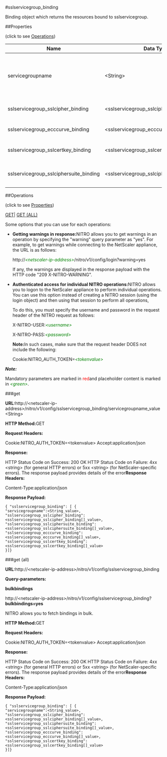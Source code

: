 #sslservicegroup_binding

Binding object which returns the resources bound to sslservicegroup.


##Properties 
<span>(click to see [Operations](#opera))</span>


<table><thead><tr><th>Name</th><th>Data Type</th><th>Permissions</th><th>Description</th></tr></thead><tbody><tr><td>servicegroupname</td><td>&lt;String></td><td>Read-write</td><td>Name of the SSL service group for which to show detailed information.<br>Minimum length = 1</td></tr><tr><td>sslservicegroup_sslcipher_binding</td><td>&lt;sslservicegroup_sslcipher_binding[]></td><td>Read-only</td><td>sslcipher that can be bound to sslservicegroup.</td></tr><tr><td>sslservicegroup_ecccurve_binding</td><td>&lt;sslservicegroup_ecccurve_binding[]></td><td>Read-only</td><td>ecccurve that can be bound to sslservicegroup.</td></tr><tr><td>sslservicegroup_sslcertkey_binding</td><td>&lt;sslservicegroup_sslcertkey_binding[]></td><td>Read-only</td><td>sslcertkey that can be bound to sslservicegroup.</td></tr><tr><td>sslservicegroup_sslciphersuite_binding</td><td>&lt;sslservicegroup_sslciphersuite_binding[]></td><td>Read-only</td><td>sslciphersuite that can be bound to sslservicegroup.</td></tr></tbody></table>
##Operations 
<span>(click to see [Properties](#prope))</span>


[GET]()| [GET (ALL)](#get-)


Some options that you can use for each operations:
<ul><li><p><b>Getting warnings in response:</b>NITRO allows you to get warnings in an operation by specifying the "warning" query parameter as "yes". For example, to get warnings while connecting to the NetScaler appliance, the URL is as follows:</p><p>http://<span style="color:green;font-style:italic;">&lt;netscaler-ip-address&gt;</span>/nitro/v1/config/login?warning=yes</p><p>If any, the warnings are displayed in the response payload with the HTTP code "209 X-NITRO-WARNING".</p></li><li><p><b>Authenticated access for individual NITRO operations:</b>NITRO allows you to logon to the NetScaler appliance to perform individual operations. You can use this option instead of creating a NITRO session (using the login object) and then using that session to perform all operations,</p><p>To do this, you must specify the username and password in the request header of the NITRO request as follows:</p><p>X-NITRO-USER:<span style="color:green;font-style:italic;">&lt;username&gt;</span></p><p>X-NITRO-PASS:<span style="color:green;font-style:italic;">&lt;password&gt;</span></p><p><b>Note:</b>In such cases, make sure that the request header DOES not include the following:</p><p>Cookie:NITRO_AUTH_TOKEN=<span style="color:green;font-style:italic;">&lt;tokenvalue&gt;</span></p></li></ul>



***Note:*** 
Mandatory parameters are marked in <span style="color:#FF0000;">red</span>and placeholder content is marked in <span style="color:green;font-style:italic">&lt;green&gt;</span>.

###get



<b>URL:</b>http://&lt;netscaler-ip-address&gt;/nitro/v1/config/sslservicegroup_binding/servicegroupname_value&lt;String&gt;
<b>HTTP Method:</b>GET
<b>Request Headers:</b>

Cookie:NITRO_AUTH_TOKEN=&lt;tokenvalue&gt;Accept:application/json

<b>Response:</b>
HTTP Status Code on Success: 200 OKHTTP Status Code on Failure: 4xx &lt;string&gt; (for general HTTP errors) or 5xx &lt;string&gt; (for NetScaler-specific errors). The response payload provides details of the error<b>Response Headers:</b>

Content-Type:application/json

<b>Response Payload: </b>```{ "sslservicegroup_binding": [ {"servicegroupname":<String_value>,"sslservicegroup_sslcipher_binding":<sslservicegroup_sslcipher_binding[]_value>,"sslservicegroup_sslciphersuite_binding":<sslservicegroup_sslciphersuite_binding[]_value>,"sslservicegroup_ecccurve_binding":<sslservicegroup_ecccurve_binding[]_value>,"sslservicegroup_sslcertkey_binding":<sslservicegroup_sslcertkey_binding[]_value>}]}```



###get (all)



<b>URL:</b>http://&lt;netscaler-ip-address&gt;/nitro/v1/config/sslservicegroup_binding
<b>Query-parameters:</b>
<b>bulkbindings</b>
http://&lt;netscaler-ip-address&gt;/nitro/v1/config/sslservicegroup_binding?<b>bulkbindings=yes</b>
NITRO allows you to fetch bindings in bulk.



<b>HTTP Method:</b>GET
<b>Request Headers:</b>

Cookie:NITRO_AUTH_TOKEN=&lt;tokenvalue&gt;Accept:application/json

<b>Response:</b>
HTTP Status Code on Success: 200 OKHTTP Status Code on Failure: 4xx &lt;string&gt; (for general HTTP errors) or 5xx &lt;string&gt; (for NetScaler-specific errors). The response payload provides details of the error<b>Response Headers:</b>

Content-Type:application/json

<b>Response Payload: </b>```{ "sslservicegroup_binding": [ {"servicegroupname":<String_value>,"sslservicegroup_sslcipher_binding":<sslservicegroup_sslcipher_binding[]_value>,"sslservicegroup_sslciphersuite_binding":<sslservicegroup_sslciphersuite_binding[]_value>,"sslservicegroup_ecccurve_binding":<sslservicegroup_ecccurve_binding[]_value>,"sslservicegroup_sslcertkey_binding":<sslservicegroup_sslcertkey_binding[]_value>}]}```



